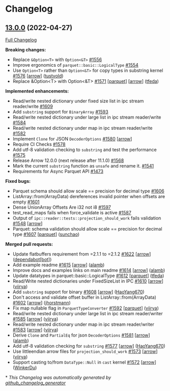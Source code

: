 # Changelog

## [13.0.0](https://github.com/apache/arrow-rs/tree/13.0.0) (2022-04-27)

[Full Changelog](https://github.com/apache/arrow-rs/compare/12.0.0...13.0.0)

**Breaking changes:**

- Replace `&Option<T>` with `Option<&T>` [\#1556](https://github.com/apache/arrow-rs/issues/1556)
- Improve ergonomics of `parquet::basic::LogicalType`  [\#1554](https://github.com/apache/arrow-rs/issues/1554)
- Use `Option<T>` rather than `Option<&T>` for copy types in substring kernel [\#1576](https://github.com/apache/arrow-rs/pull/1576) [[arrow](https://github.com/apache/arrow-rs/labels/arrow)] ([tustvold](https://github.com/tustvold))
- Replace &Option\<T\>  with Option\<&T\> [\#1571](https://github.com/apache/arrow-rs/pull/1571) [[parquet](https://github.com/apache/arrow-rs/labels/parquet)] [[arrow](https://github.com/apache/arrow-rs/labels/arrow)] ([tfeda](https://github.com/tfeda))

**Implemented enhancements:**

- Read/write nested dictionary under fixed size list in ipc stream reader/write [\#1609](https://github.com/apache/arrow-rs/issues/1609)
- Add `substring` support for `BinaryArray` [\#1593](https://github.com/apache/arrow-rs/issues/1593)
-  Read/write nested dictionary under large list in ipc stream reader/write [\#1584](https://github.com/apache/arrow-rs/issues/1584)
- Read/write nested dictionary under map in ipc stream reader/write [\#1582](https://github.com/apache/arrow-rs/issues/1582)
- Implement `Clone` for JSON `DecoderOptions` [\#1580](https://github.com/apache/arrow-rs/issues/1580) [[arrow](https://github.com/apache/arrow-rs/labels/arrow)]
- Require CI Checks [\#1578](https://github.com/apache/arrow-rs/issues/1578)
- Add utf-8 validation checking to `substring` and test the performance [\#1575](https://github.com/apache/arrow-rs/issues/1575)
- Release Arrow  12.0.0 \(next release after 11.1.0\) [\#1568](https://github.com/apache/arrow-rs/issues/1568)
- Mark the current `substring` function as `unsafe` and rename it. [\#1541](https://github.com/apache/arrow-rs/issues/1541)
- Requirements for Async Parquet API [\#1473](https://github.com/apache/arrow-rs/issues/1473)

**Fixed bugs:**

- Parquet schema should allow scale == precision for decimal type [\#1606](https://github.com/apache/arrow-rs/issues/1606)
- ListArray::from\(ArrayData\) dereferences invalid pointer when offsets are empty [\#1601](https://github.com/apache/arrow-rs/issues/1601)
- Dense UnionArray Offsets Are i32 not i8 [\#1597](https://github.com/apache/arrow-rs/issues/1597)
- test\_read\_maps fails when force\_validate is active  [\#1587](https://github.com/apache/arrow-rs/issues/1587)
- Output of `ipc::reader::tests::projection_should_work` fails validation [\#1548](https://github.com/apache/arrow-rs/issues/1548) [[arrow](https://github.com/apache/arrow-rs/labels/arrow)]
- Parquet: schema validation should allow scale == precision for decimal type [\#1607](https://github.com/apache/arrow-rs/pull/1607) [[parquet](https://github.com/apache/arrow-rs/labels/parquet)] ([sunchao](https://github.com/sunchao))

**Merged pull requests:**

- Update flatbuffers requirement from =2.1.1 to =2.1.2 [\#1622](https://github.com/apache/arrow-rs/pull/1622) [[arrow](https://github.com/apache/arrow-rs/labels/arrow)] ([dependabot[bot]](https://github.com/apps/dependabot))
- Add example readme [\#1615](https://github.com/apache/arrow-rs/pull/1615) [[arrow](https://github.com/apache/arrow-rs/labels/arrow)] ([alamb](https://github.com/alamb))
- Improve docs and examples links on main readme [\#1614](https://github.com/apache/arrow-rs/pull/1614) [[arrow](https://github.com/apache/arrow-rs/labels/arrow)] ([alamb](https://github.com/alamb))
- Update datatypes in parquet::basic::LogicalType [\#1612](https://github.com/apache/arrow-rs/pull/1612) [[parquet](https://github.com/apache/arrow-rs/labels/parquet)] ([tfeda](https://github.com/tfeda))
- Read/Write nested dictionaries under FixedSizeList in IPC [\#1610](https://github.com/apache/arrow-rs/pull/1610) [[arrow](https://github.com/apache/arrow-rs/labels/arrow)] ([viirya](https://github.com/viirya))
- Add `substring` support for binary [\#1608](https://github.com/apache/arrow-rs/pull/1608) [[arrow](https://github.com/apache/arrow-rs/labels/arrow)] ([HaoYang670](https://github.com/HaoYang670))
- Don't access and validate offset buffer in ListArray::from\(ArrayData\) [\#1602](https://github.com/apache/arrow-rs/pull/1602) [[arrow](https://github.com/apache/arrow-rs/labels/arrow)] ([jhorstmann](https://github.com/jhorstmann))
- Fix map nullable flag in `ParquetTypeConverter` [\#1592](https://github.com/apache/arrow-rs/pull/1592) [[parquet](https://github.com/apache/arrow-rs/labels/parquet)] ([viirya](https://github.com/viirya))
- Read/write nested dictionary under large list in ipc stream reader/writer [\#1585](https://github.com/apache/arrow-rs/pull/1585) [[arrow](https://github.com/apache/arrow-rs/labels/arrow)] ([viirya](https://github.com/viirya))
- Read/write nested dictionary under map in ipc stream reader/writer [\#1583](https://github.com/apache/arrow-rs/pull/1583) [[arrow](https://github.com/apache/arrow-rs/labels/arrow)] ([viirya](https://github.com/viirya))
- Derive `Clone` and `PartialEq` for json `DecoderOptions` [\#1581](https://github.com/apache/arrow-rs/pull/1581) [[arrow](https://github.com/apache/arrow-rs/labels/arrow)] ([alamb](https://github.com/alamb))
- Add utf-8 validation checking for `substring` [\#1577](https://github.com/apache/arrow-rs/pull/1577) [[arrow](https://github.com/apache/arrow-rs/labels/arrow)] ([HaoYang670](https://github.com/HaoYang670))
- Use littleendian arrow files for `projection_should_work` [\#1573](https://github.com/apache/arrow-rs/pull/1573) [[arrow](https://github.com/apache/arrow-rs/labels/arrow)] ([viirya](https://github.com/viirya))
- Support casting to/from `DataType::Null` in `cast` kernel [\#1572](https://github.com/apache/arrow-rs/pull/1572) [[arrow](https://github.com/apache/arrow-rs/labels/arrow)] ([WinkerDu](https://github.com/WinkerDu))



\* *This Changelog was automatically generated by [github_changelog_generator](https://github.com/github-changelog-generator/github-changelog-generator)*
